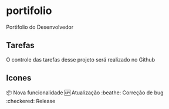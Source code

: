 # portifolio
Portifolio do Desenvolvedor

## Tarefas

O controle das tarefas desse projeto será realizado no Github

## Icones
:package: Nova funcionalidade
:up: Atualização
:beathe: Correção de bug
:checkered: Release